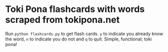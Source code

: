# Toki Pona flashcards with words scraped from tokipona.net
Run `python flashcards.py` to get flash cards. `y` to indicate you already
know the word, `n` to indicate you do not and `q` to quit. Simple, functional;
toki pona!
